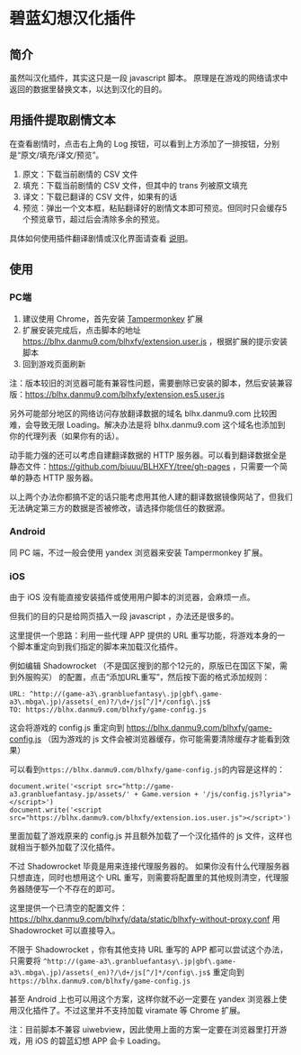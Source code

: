 # 碧蓝幻想汉化插件
## 简介
虽然叫汉化插件，其实这只是一段 javascript 脚本。
原理是在游戏的网络请求中返回的数据里替换文本，以达到汉化的目的。

## 用插件提取剧情文本
在查看剧情时，点击右上角的 Log 按钮，可以看到上方添加了一排按钮，分别是“原文/填充/译文/预览”。

1. 原文：下载当前剧情的 CSV 文件
2. 填充：下载当前剧情的 CSV 文件，但其中的 trans 列被原文填充
3. 译文：下载已翻译的 CSV 文件，如果有的话
4. 预览：弹出一个文本框，粘贴翻译好的剧情文本即可预览。但同时只会缓存5个预览章节，超过后会清除多余的预览。

具体如何使用插件翻译剧情或汉化界面请查看 [说明](https://github.com/BLHXFY-Group/BLHXFY/blob/master/data/README.md)。
## 使用
### PC端
1. 建议使用 Chrome，首先安装 [Tampermonkey](https://tampermonkey.net/) 扩展
2. 扩展安装完成后，点击脚本的地址 https://blhx.danmu9.com/blhxfy/extension.user.js ，根据扩展的提示安装脚本
3. 回到游戏页面刷新

注：版本较旧的浏览器可能有兼容性问题，需要删除已安装的脚本，然后安装兼容版：https://blhx.danmu9.com/blhxfy/extension.es5.user.js

另外可能部分地区的网络访问存放翻译数据的域名 blhx.danmu9.com 比较困难，会导致无限 Loading。解决办法是将 blhx.danmu9.com 这个域名也添加到你的代理列表（如果你有的话）。

动手能力强的还可以考虑自建翻译数据的 HTTP 服务器。可以看到翻译数据全是静态文件：https://github.com/biuuu/BLHXFY/tree/gh-pages ，只需要一个简单的静态 HTTP 服务器。

以上两个办法你都搞不定的话只能考虑用其他人建的翻译数据镜像网站了，但我们无法确定第三方的数据是否被修改，请选择你能信任的数据源。

### Android
同 PC 端，不过一般会使用 yandex 浏览器来安装 Tampermonkey 扩展。
### iOS
由于 iOS 没有能直接安装插件或使用用户脚本的浏览器，会麻烦一点。

但我们的目的只是给网页插入一段 javascript ，办法还是很多的。

这里提供一个思路：利用一些代理 APP 提供的 URL 重写功能，将游戏本身的一个脚本重定向到我们指定的脚本来加载汉化插件。

例如编辑 Shadowrocket （不是国区搜到的那个12元的，原版已在国区下架，需到外服购买） 的配置，点击“添加URL重写”，然后按下面的格式添加规则：
```
URL: ^http://(game-a3\.granbluefantasy\.jp|gbf\.game-a3\.mbga\.jp)/assets(_en)?/\d+/js[^/]*/config\.js$
TO: https://blhx.danmu9.com/blhxfy/game-config.js
```
这会将游戏的 config.js 重定向到 https://blhx.danmu9.com/blhxfy/game-config.js
（因为游戏的 js 文件会被浏览器缓存，你可能需要清除缓存才能看到效果）

可以看到`https://blhx.danmu9.com/blhxfy/game-config.js`的内容是这样的：
```
document.write('<script src="http://game-a3.granbluefantasy.jp/assets/' + Game.version + '/js/config.js?lyria"></script>')
document.write('<script src="https://blhx.danmu9.com/blhxfy/extension.ios.user.js"></script>')
```
里面加载了游戏原来的 config.js 并且额外加载了一个汉化插件的 js 文件，这样也就相当于额外加载了汉化插件。

不过 Shadowrocket 毕竟是用来连接代理服务器的。
如果你没有什么代理服务器只想直连，同时也想用这个 URL 重写，则需要将配置里的其他规则清空，代理服务器随便写一个不存在的即可。

这里提供一个已清空的配置文件：https://blhx.danmu9.com/blhxfy/data/static/blhxfy-without-proxy.conf 用 Shadowrocket 可以直接导入。

不限于 Shadowrocket ，你有其他支持 URL 重写的 APP 都可以尝试这个办法，
只需要将 `^http://(game-a3\.granbluefantasy\.jp|gbf\.game-a3\.mbga\.jp)/assets(_en)?/\d+/js[^/]*/config\.js$` 重定向到 `https://blhx.danmu9.com/blhxfy/game-config.js`

甚至 Android 上也可以用这个方案，这样你就不必一定要在 yandex 浏览器上使用汉化插件了。不过这里并不支持加载 viramate 等
Chrome 扩展。

注：目前脚本不兼容 uiwebview，因此使用上面的方案一定要在浏览器里打开游戏，用 iOS 的碧蓝幻想 APP 会卡 Loading。
